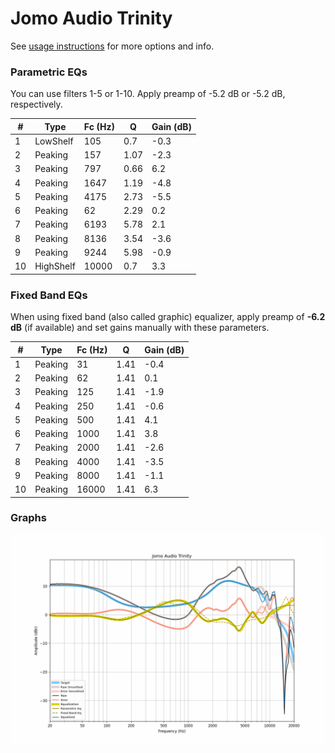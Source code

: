 # Jomo Audio Trinity
See [usage instructions](https://github.com/jaakkopasanen/AutoEq#usage) for more options and info.

### Parametric EQs
You can use filters 1-5 or 1-10. Apply preamp of -5.2 dB or -5.2 dB, respectively.

|   # | Type      |   Fc (Hz) |    Q |   Gain (dB) |
|-----|-----------|-----------|------|-------------|
|   1 | LowShelf  |       105 | 0.7  |        -0.3 |
|   2 | Peaking   |       157 | 1.07 |        -2.3 |
|   3 | Peaking   |       797 | 0.66 |         6.2 |
|   4 | Peaking   |      1647 | 1.19 |        -4.8 |
|   5 | Peaking   |      4175 | 2.73 |        -5.5 |
|   6 | Peaking   |        62 | 2.29 |         0.2 |
|   7 | Peaking   |      6193 | 5.78 |         2.1 |
|   8 | Peaking   |      8136 | 3.54 |        -3.6 |
|   9 | Peaking   |      9244 | 5.98 |        -0.9 |
|  10 | HighShelf |     10000 | 0.7  |         3.3 |

### Fixed Band EQs
When using fixed band (also called graphic) equalizer, apply preamp of **-6.2 dB** (if available) and set gains manually with these parameters.

|   # | Type    |   Fc (Hz) |    Q |   Gain (dB) |
|-----|---------|-----------|------|-------------|
|   1 | Peaking |        31 | 1.41 |        -0.4 |
|   2 | Peaking |        62 | 1.41 |         0.1 |
|   3 | Peaking |       125 | 1.41 |        -1.9 |
|   4 | Peaking |       250 | 1.41 |        -0.6 |
|   5 | Peaking |       500 | 1.41 |         4.1 |
|   6 | Peaking |      1000 | 1.41 |         3.8 |
|   7 | Peaking |      2000 | 1.41 |        -2.6 |
|   8 | Peaking |      4000 | 1.41 |        -3.5 |
|   9 | Peaking |      8000 | 1.41 |        -1.1 |
|  10 | Peaking |     16000 | 1.41 |         6.3 |

### Graphs
![](./Jomo%20Audio%20Trinity.png)
